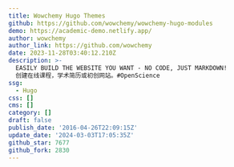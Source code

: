 ```yaml
---
title: Wowchemy Hugo Themes
github: https://github.com/wowchemy/wowchemy-hugo-modules
demo: https://academic-demo.netlify.app/
author: wowchemy
author_link: https://github.com/wowchemy
date: 2023-11-28T03:40:12.210Z
description: >-
  EASILY BUILD THE WEBSITE YOU WANT - NO CODE, JUST MARKDOWN!
  创建在线课程，学术简历或初创网站。#OpenScience
ssg:
  - Hugo
css: []
cms: []
category: []
draft: false
publish_date: '2016-04-26T22:09:15Z'
update_date: '2024-03-03T17:05:35Z'
github_star: 7677
github_fork: 2830
---
```

